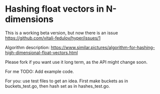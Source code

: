# Hashing float vectors in N-dimensions

This is a working beta version, but now there is an issue https://github.com/vitali-fedulov/hyper/issues/1

Algorithm description:
https://www.similar.pictures/algorithm-for-hashing-high-dimensional-float-vectors.html

Please fork if you want use it long term, as the API might change soon.

For me TODO: Add example code.

For you: use test files to get an idea. First make buckets as in buckets_test.go, then hash set as in hashes_test.go.
